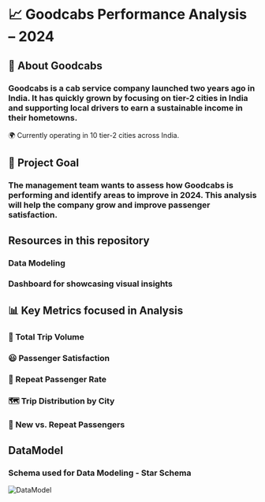 #                                                                📈 Goodcabs Performance Analysis – 2024
## 🚕 About Goodcabs
### Goodcabs is a cab service company launched two years ago in India. It has quickly grown by focusing on tier-2 cities in India and supporting local drivers to earn a sustainable income in their hometowns.

🌍 Currently operating in 10 tier-2 cities across India.

## 🎯 Project Goal
### The management team wants to assess how Goodcabs is performing and identify areas to improve in 2024. This analysis will help the company grow and improve passenger satisfaction.

## Resources in this repository
### Data Modeling
### Dashboard for showcasing visual insights

## 📊 Key Metrics focused in Analysis
### 🚗 Total Trip Volume
### 😃 Passenger Satisfaction
### 🔁 Repeat Passenger Rate
### 🗺️ Trip Distribution by City
### 👥 New vs. Repeat Passengers

## DataModel 
### Schema used for Data Modeling - Star Schema
![DataModel](https://github.com/user-attachments/assets/2cff2f39-052c-43da-b81e-7db1fc48ee80)

